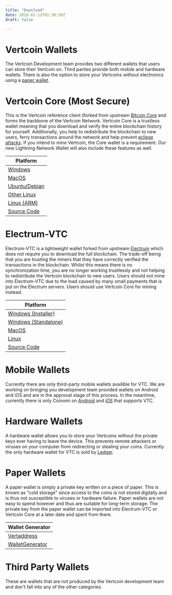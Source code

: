 ```yaml
---
title: "Download"
date: 2018-01-12T01:30:50Z
draft: false

---
```



# Vertcoin Wallets

The Vertcoin Development team provides two different wallets that users can store their Vertcoin
on. Third parties provide both mobile and hardware wallets. There
is also the option to store your Vertcoins without electronics using a <a href="https://vertaddress.org/" target="_blank"> paper wallet</a>.

# Vertcoin Core (Most Secure)

This is the Vertcoin reference client (forked from upstream
<a href="https://github.com/bitcoin/bitcoin" target="_blank">Bitcoin Core</a> and forms the backbone of the Vertcoin Network.
Vertcoin Core is a trustless wallet meaning that you download and verify the entire
blockchain history for yourself. Additionally, you help to redistribute the blockchain
to new users, ferry transactions around the network and help prevent <a href="https://bitcoin.stackexchange.com/questions/61151/eclipse-attack-vs-sybil-attack" target="_blank">eclipse attacks</a>.
If you intend to mine Vertcoin, the Core wallet is a requirement. Our new Lightning Network Wallet will also include these features as well.

|Platform|
|--------|
|[Windows](https://github.com/vertcoin-project/vertcoin-core/releases/download/0.13.0/vertcoin-qt-v0.13.0-win64.zip)|
|[MacOS](https://github.com/vertcoin-project/vertcoin-core/releases/download/0.13.0/vertcoin-qt-v0.13.0-macos.dmg)|
|[Ubuntu/Debian](https://github.com/vertcoin-project/vertcoin-core/releases/download/0.13.0/vertcoin-qt-v0.13.0-linux-amd64.zip)|
|[Other Linux](https://github.com/vertcoin-project/vertcoin-core/releases/download/0.13.0/vertcoind-v0.13.0-linux-amd64.zip)|
|[Linux (ARM)](https://github.com/vertcoin-project/vertcoin-core/releases/download/0.13.0/vertcoind-v0.13.0-linux-armhf.zip)|
|<a href="https://github.com/vertcoin/vertcoin" target="_blank">Source Code</a>|

# Electrum-VTC

Electrum-VTC is a lightweight wallet forked from upstream <a href="https://github.com/spesmilo/electrum" target="_blank">Electrum</a> which does
not require you to download the full blockchain. The trade-off being that you are
trusting the miners that they have correctly verified the transactions in the blockchain.
Whilst this means there is no synchronization time, you are no longer working
trustlessly and not helping to redistribute the Vertcoin blockchain to new users.
Users should not mine into Electrum-VTC due to the load caused by many small payments
that is put on the Electrum servers. Users should use Vertcoin Core for mining instead.

|Platform|
|--------|
|[Windows (Installer)](https://github.com/vertcoin-project/electrum-vtc/releases/download/3.1.2/electrum-vtc-3.1.2-setup.exe)|
|[Windows (Standalone)](https://github.com/vertcoin-project/electrum-vtc/releases/download/3.1.2/electrum-vtc-3.1.2.exe)|
|[MacOS](https://github.com/vertcoin-project/electrum-vtc/releases/download/3.1.2/electrum-vtc-3.1.2.dmg)|
|[Linux](https://github.com/vertcoin-project/electrum-vtc/releases/download/3.1.2/electrum-vtc-3.1.2.tar.gz)|
|<a href="https://github.com/vertcoin-project/electrum-vtc/releases/tag/3.1.2" target="_blank">Source Code</a>|

# Mobile Wallets

Currently there are only third-party mobile wallets availible for VTC. We are working
on bringing you development team provided wallets on Android and iOS and are in the
approval stage of this process. In the meantime, currently there is only Coinomi
on <a href="https://play.google.com/store/apps/details?id=com.coinomi.wallet" target="_blank">Android</a> and <a href="https://itunes.apple.com/us/app/coinomi-wallet/id1333588809" target="_blank">iOS</a> that supports VTC.

# Hardware Wallets

A hardware wallet allows you to store your Vertcoins without the private keys ever
having to leave the device. This prevents remote attackers or viruses on your computer
from redirecting or stealing your coins. Currently the only hardware wallet for VTC is
sold by <a href="https://www.ledgerwallet.com/" target="_blank">Ledger</a>.

# Paper Wallets

A paper wallet is simply a private key written on a piece of paper. This is known as
"cold storage" since access to the coins is not stored digitally and is thus not
susceptible to viruses or hardware failure. Paper wallets are not easy to spend however
and thus are suitable for long-term storage. The private key from the paper wallet
can be imported into Electrum-VTC or Vertcoin Core at a later date and spent from there.

|Wallet Generator|
|----------------|
|<a href="https://vertaddress.org" target="_blank">Vertaddress</a>|
|<a href="https://walletgenerator.net/?currency=Vertcoin" target="_blank">WalletGenerator</a>|

# Third Party Wallets

These are wallets that are not produced by the Vertcoin development team and don't fall into any of
the other categories.  
